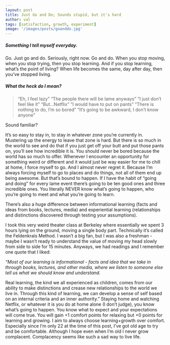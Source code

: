 ```yaml
---
layout: post
title: Just Go and Do; Sounds stupid, but it's hard
author: val
tags: [satisfaction, growth, experiment]
image: '/images/posts/goanddo.jpg'
---
```


##### Something I tell myself everyday.

Go. Just go and do. Seriously, right now. Go and do. When you stop moving, when you stop trying, then you stop learning. And if you stop learning, what’s the point of living? When life becomes the same, day after day, then you’ve stopped living.

##### What the heck do I mean?

> “Eh, I feel lazy”
> “The people there will be lame anyways”
> “I just don’t feel like it”
> “But…Netflix”
> “I would have to put on pants”
> “There is nothing to do, I’m so bored”
> “It’s going to be awkward, I don’t know anyone”

Sound familiar?

It’s so easy to stay in, to stay in whatever zone you’re currently in. Mustering up the energy to leave that zone is hard. But there is so much in the world to see and do that if you just get off your butt and put those pants on, you’ll see how incredible it is. You should never be bored because the world has so much to offer.
Whenever I encounter an opportunity for something weird or different and it would just be way easier for me to chill at home, I force myself to go. And I almost never regret it. Because I’m always forcing myself to go to places and do things, not all of them end up being awesome. But that’s bound to happen. If I have the habit of “going and doing” for every lame event there’s going to be ten good ones and three incredible ones. You literally NEVER know what’s going to happen, who you’re going to meet and what you’re going to learn.

There’s also a huge difference between informational learning (facts and ideas from books, lectures, media) and experiential learning (relationships and distinctions discovered through testing your assumptions).

I took this very weird theater class at Berkeley where essentially we spent 3 hours lying on the ground, moving a single body part. Technically it’s called the Feldenkrais Method. I wasn’t a big fan, but I was also a freshman - maybe I wasn’t ready to understand the value of moving my head slowly from side to side for 15 minutes. Anyways, we had readings and I remember one quote that I liked:

*“Most of our learning is informational - facts and idea that we take in through books, lectures, and other media, where we listen to someone else tell us what we should know and understand.*

Real learning, the kind we all experienced as children, comes from our ability to make distinctions and crease new relationships to the world we live in. Through this kind of learning, we can develop a sense of self based on an internal criteria and an inner authority.”
Staying home and watching Netflix, or whatever it is you do at home alone (I don’t judge), you know what’s going to happen. You know what to expect and your expectations will come true. You will gain +1 comfort points for relaxing but +0 points for learning and growing. I aim to always choose learning+growth over comfort. Especially since I’m only 22 at the time of this post, I’ve got old age to try and be comfortable. Although I hope even when I’m old I never grow complacent. Complacency seems like such a sad way to live life.

